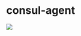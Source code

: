 # consul-agent

[![](https://images.microbadger.com/badges/image/ldejager/consul-agent.svg)](http://microbadger.com/images/ldejager/consul-agent "Get your own image badge on microbadger.com")
